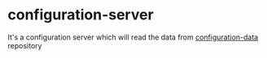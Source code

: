 # configuration-server
It's a configuration server which will read the data from [configuration-data](https://github.com/kcsurapaneni/configuration-data) repository
